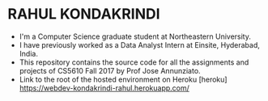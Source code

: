 # RAHUL KONDAKRINDI

* I'm a Computer Science graduate student at Northeastern University. 
* I have previously worked as a Data Analyst Intern at Einsite, Hyderabad, India.
* This repository contains the source code for all the assignments and projects of CS5610 Fall 2017 by Prof Jose Annunziato.
* Link to the root of the hosted environment on Heroku 
     [heroku] https://webdev-kondakrindi-rahul.herokuapp.com/

